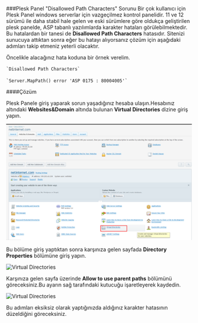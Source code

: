 ###Plesk Panel "Disallowed Path Characters" Sorunu
Bir çok kullanıcı için Plesk Panel windows serverlar için vazgeçilmez kontrol panelidir. 11 ve 12 sürümü ile daha stabil hale gelen ve eski sürümlere göre oldukça geliştirilen plesk panelde, ASP tabanlı
yazılımlarda karakter hataları görülebilmektedir. Bu hatalardan bir tanesi de **Disallowed Path Characters** hatasıdır. Sitenizi sunucuya attıktan sonra eğer bu hatayı alıyorsanız çözüm için aşağıdaki
adımları takip etmeniz yeterli olacaktır.

Öncelikle alacağınız hata koduna bir örnek verelim.

```
`Disallowed Path Characters`

`Server.MapPath() error 'ASP 0175 : 80004005'`
```

####Çözüm

Plesk Panele giriş yaparak sorun yaşadığınız hesaba ulaşın.Hesabınız altındaki **Websites&Domain** altında bulunan **Virtual Directories** dizine giriş yapın.

![Plesk](/assets/pls1.png)

Bu bölüme giriş yaptıktan sonra karşınıza gelen sayfada **Directory Properties** bölümüne giriş yapın.

![Virtual Directories](/img/bilgibankasi/disallowed2.png "Virtual Directories")

Karşınıza gelen sayfa üzerinde **Allow to use parent paths** bölümünü göreceksiniz.Bu ayarın sağ tarafındaki kutucuğu işaretleyerek kaydedin.

![Virtual Directories](/img/bilgibankasi/disallowed3.png "Virtual Directories")

Bu adımları eksiksiz olarak yaptığınızda aldığınız karakter hatasının düzeldiğini göreceksiniz.